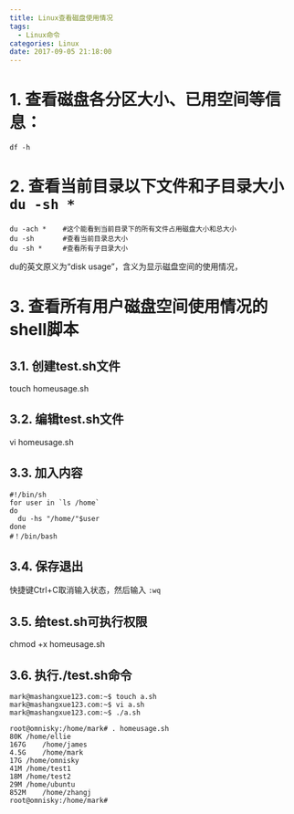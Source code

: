 ```yaml
---
title: Linux查看磁盘使用情况
tags:
  - Linux命令
categories: Linux
date: 2017-09-05 21:18:00
---
```


<!-- toc -->
<!-- more -->

# 1. 查看磁盘各分区大小、已用空间等信息：

```
df -h
```

# 2. 查看当前目录以下文件和子目录大小 `du -sh * `

```
du -ach *    #这个能看到当前目录下的所有文件占用磁盘大小和总大小
du -sh       #查看当前目录总大小
du -sh *     #查看所有子目录大小
```


du的英文原义为“disk usage”，含义为显示磁盘空间的使用情况，


# 3. 查看所有用户磁盘空间使用情况的shell脚本

## 3.1. 创建test.sh文件

touch homeusage.sh 

## 3.2. 编辑test.sh文件

vi homeusage.sh

## 3.3. 加入内容

```shell
#!/bin/sh  
for user in `ls /home`  
do  
  du -hs "/home/"$user  
done 
#！/bin/bash
```

## 3.4. 保存退出

快捷键Ctrl+C取消输入状态，然后输入 `:wq`

## 3.5. 给test.sh可执行权限

chmod +x homeusage.sh

## 3.6. 执行./test.sh命令

```
mark@mashangxue123.com:~$ touch a.sh
mark@mashangxue123.com:~$ vi a.sh
mark@mashangxue123.com:~$ ./a.sh

root@omnisky:/home/mark# . homeusage.sh
80K	/home/ellie
167G	/home/james
4.5G	/home/mark
17G	/home/omnisky
41M	/home/test1
18M	/home/test2
29M	/home/ubuntu
852M	/home/zhangj
root@omnisky:/home/mark#
```
